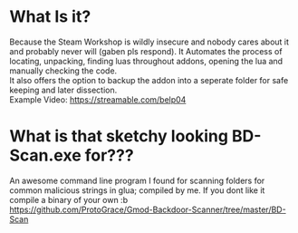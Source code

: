 # What Is it?
Because the Steam Workshop is wildly insecure and nobody cares about it and probably never will (gaben pls respond).
It Automates the process of locating, unpacking, finding luas throughout addons, opening the lua and manually checking the code.                                                                                                                                                
It also offers the option to backup the addon into a seperate folder for safe keeping and later dissection.                                                                                                                                       
Example Video: https://streamable.com/belp04

# What is that sketchy looking BD-Scan.exe for???
An awesome command line program I found for scanning folders for common malicious strings in glua; compiled by me. If you dont like it compile a binary of your own :b                                                                                          
https://github.com/ProtoGrace/Gmod-Backdoor-Scanner/tree/master/BD-Scan
